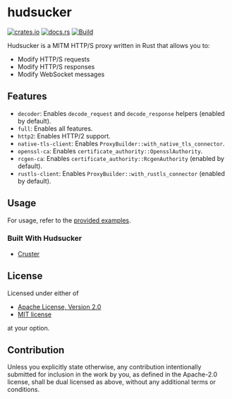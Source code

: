 # hudsucker

[![crates.io](https://img.shields.io/crates/v/hudsucker)](https://crates.io/crates/hudsucker)
[![docs.rs](https://docs.rs/hudsucker/badge.svg)](https://docs.rs/hudsucker)
[![Build](https://github.com/omjadas/hudsucker/actions/workflows/build.yml/badge.svg)](https://github.com/omjadas/hudsucker/actions/workflows/build.yml)

Hudsucker is a MITM HTTP/S proxy written in Rust that allows you to:

- Modify HTTP/S requests
- Modify HTTP/S responses
- Modify WebSocket messages

## Features

- `decoder`: Enables `decode_request` and `decode_response` helpers (enabled by default).
- `full`: Enables all features.
- `http2`: Enables HTTP/2 support.
- `native-tls-client`: Enables `ProxyBuilder::with_native_tls_connector`.
- `openssl-ca`: Enables `certificate_authority::OpensslAuthority`.
- `rcgen-ca`: Enables `certificate_authority::RcgenAuthority` (enabled by default).
- `rustls-client`: Enables `ProxyBuilder::with_rustls_connector` (enabled by default).

## Usage

For usage, refer to the [provided examples](https://github.com/omjadas/hudsucker/tree/main/examples).

### Built With Hudsucker

- [Cruster](https://github.com/sinKettu/cruster)

## License

Licensed under either of

- [Apache License, Version 2.0](LICENSE-APACHE)
- [MIT license](LICENSE-MIT)

at your option.

## Contribution

Unless you explicitly state otherwise, any contribution intentionally submitted
for inclusion in the work by you, as defined in the Apache-2.0 license, shall be
dual licensed as above, without any additional terms or conditions.
